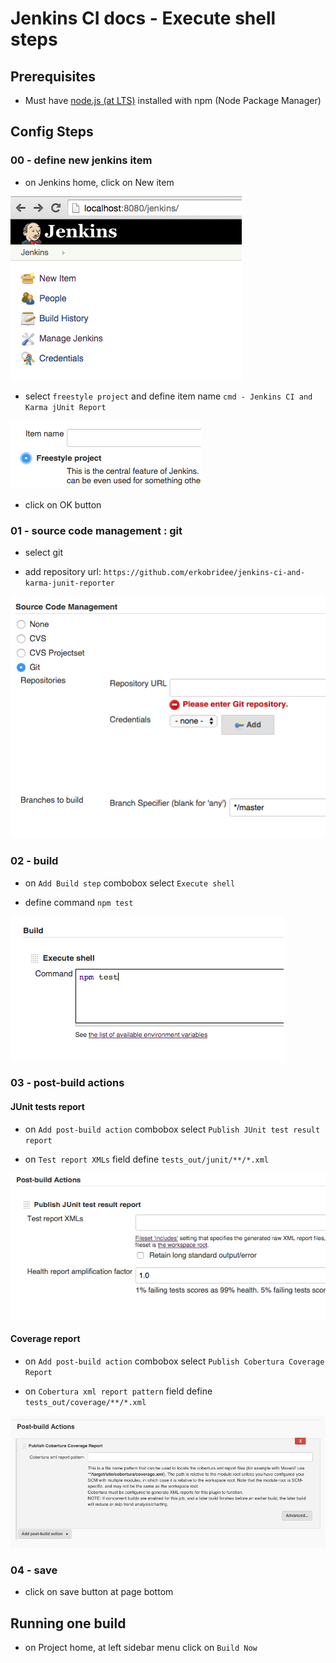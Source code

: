 # Jenkins CI docs - Execute shell steps

## Prerequisites

* Must have [node.js (at LTS)](http://nodejs.org/) installed with npm (Node Package Manager)


## Config Steps

### 00 - define new jenkins item

* on Jenkins home, click on New item

![jenkins home screen](steps_images/step_00.png)

* select `freestyle project` and define item name `cmd - Jenkins CI and Karma jUnit Report`

![jenkins new item](steps_images/step_01.png)

* click on OK button

### 01 - source code management : git

* select git

* add repository url: `https://github.com/erkobridee/jenkins-ci-and-karma-junit-reporter`

![jenkins git repo](steps_images/step_02.png)

### 02 - build

* on `Add Build step` combobox select `Execute shell`

* define command `npm test`

![jenkins config build](steps_images/cmd/step_03.png)

### 03 - post-build actions

#### JUnit tests report

* on `Add post-build action` combobox select `Publish JUnit test result report`

* on `Test report XMLs` field define `tests_out/junit/**/*.xml`

![jenkins config post action junit](steps_images/step_04.png)

#### Coverage report

* on `Add post-build action` combobox select `Publish Cobertura Coverage Report`

* on `Cobertura xml report pattern` field define `tests_out/coverage/**/*.xml`

![jenkins config post action coverage](steps_images/step_05.png)

### 04 - save

* click on save button at page bottom


## Running one build

* on Project home, at left sidebar menu click on `Build Now`

